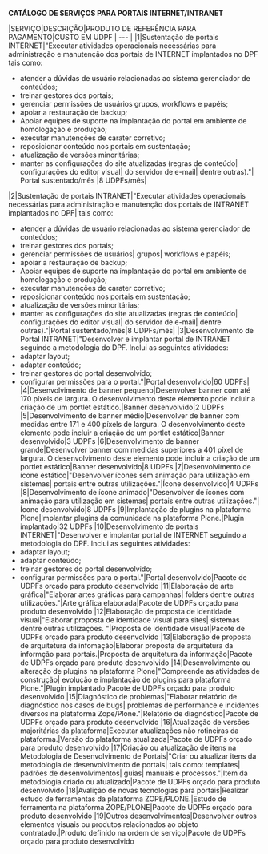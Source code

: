 **CATÁLOGO DE SERVIÇOS PARA PORTAIS INTERNET/INTRANET**

|SERVIÇO|DESCRIÇÃO|PRODUTO DE REFERÊNCIA PARA PAGAMENTO|CUSTO EM UDPF
| --- |
|1|Sustentação de portais INTERNET|"Executar atividades operacionais necessárias para administração e manutenção dos portais de INTERNET implantados no DPF tais como: 
- atender a dúvidas de usuário relacionadas ao sistema gerenciador de conteúdos; 
- treinar gestores dos portais; 
- gerenciar permissões de usuários grupos, workflows e papéis;  
- apoiar a restauração de backup;
- Apoiar equipes de suporte na implantação do portal em ambiente de homologação e produção;
- executar manutenções de carater corretivo;
- reposicionar conteúdo nos portais em sustentação;
- atualização de versões minoritárias;
- manter as configurações do site atualizadas (regras de conteúdo| configurações do editor visual| do servidor de e-mail| dentre outras)."| Portal sustentado/mês |8 UDPFs/mês|

|2|Sustentação de portais INTRANET|"Executar atividades operacionais necessárias para administração e manutenção dos portais de INTRANET implantados no DPF| tais como:
- atender a dúvidas de usuário relacionadas ao sistema gerenciador de conteúdos;
- treinar gestores dos portais;
- gerenciar permissões de usuários| grupos| workflows e papéis;
- apoiar a restauração de backup;
- Apoiar equipes de suporte na implantação do portal em ambiente de homologação e produção;
- executar manutenções de carater corretivo;
- reposicionar conteúdo nos portais em sustentação;
- atualização de versões minoritárias;
- manter as configurações do site atualizadas (regras de conteúdo| configurações do editor visual| do servidor de e-mail| dentre outras)."|Portal sustentado/mês|8 UDPFs/mês|
|3|Desenvolvimento de Portal INTRANET|"Desenvolver e implantar portal de INTRANET seguindo a metodologia do DPF. Inclui as seguintes atividades:
- adaptar layout;
- adaptar conteúdo;
- treinar gestores do portal desenvolvido;
- configurar permissões para o portal."|Portal desenvolvido|60 UDPFs|
|4|Desenvolvimento de banner pequeno|Desenvolver banner com até 170 píxels de largura. O desenvolvimento deste elemento pode incluir a criação de um portlet estático.|Banner desenvolvido|2 UDPFs
|5|Desenvolvimento de banner médio|Desenvolver de banner com medidas entre 171 e  400 píxels de largura. O desenvolvimento deste elemento pode incluir a criação de um portlet estático|Banner desenvolvido|3 UDPFs
|6|Desenvolvimento de banner grande|Desenvolver banner com medidas superiores a 401 píxel de largura. O desenvolvimento deste elemento pode incluir a criação de um portlet estático|Banner desenvolvido|8 UDPFs
|7|Desenvolvimento de ícone estático|"Desenvolver ícones sem animação para utilização em sistemas| portais  entre outras utilizações."|Ícone desenvolvido|4 UDPFs
|8|Desenvolvimento de ícone animado|"Desenvolver de ícones com animação para utilização em sistemas| portais entre outras utilizações."|Ícone desenvolvido|8 UDPFs
|9|Implantação de plugins na plataforma Plone|Implantar plugins da comunidade na plataforma Plone.|Plugin implantado|32 UDPFs
|10|Desenvolvimento de portais INTERNET|"Desenvolver e implantar portal de INTERNET seguindo a metodologia do DPF. Inclui as seguintes atividades:
- adaptar layout;
- adaptar conteúdo;
- treinar gestores do portal desenvolvido;
- configurar permissões para o portal."|Portal desenvolvido|Pacote de UDPFs orçado para produto desenvolvido 
|11|Elaboração de arte gráfica|"Elaborar artes gráficas para campanhas| folders dentre outras utilizações."|Arte gráfica elaborada|Pacote de UDPFs orçado para produto desenvolvido 
|12|Elaboração de proposta de identidade visual|"Elaborar proposta de identidade visual para sites| sistemas dentre outras utilizações. "|Proposta de identidade visual|Pacote de UDPFs orçado para produto desenvolvido 
|13|Elaboração de proposta de arquitetura da infomação|Elaborar proposta de arquitetura da informção para portais.|Proposta de arquitetura da informação|Pacote de UDPFs orçado para produto desenvolvido 
|14|Desenvolvimento ou alteração de  plugins na plataforma Plone|"Compreende as atividades de construção| evolução e implantação de plugins para plataforma Plone."|Plugin implantado|Pacote de UDPFs orçado para produto desenvolvido 
|15|Diagnóstico de problemas|"Elaborar relatório de diagnóstico nos casos de bugs| problemas de performance e incidentes diversos na plataforma Zope/Plone."|Relatório de diagnóstico|Pacote de UDPFs orçado para produto desenvolvido 
|16|Atualização de versões majoritárias da plataforma|Executar atualizações não rotineiras da plataforma.|Versão do plataforma atualizada|Pacote de UDPFs orçado para produto desenvolvido 
|17|Criação ou atualização de itens na Metodologia de  Desenvolvimento de Portais|"Criar ou atualizar itens da metodologia de desenvolvimento de portais| tais como: templates| padrões de desenvolvimentos| guias| manuais e processos."|Item da metodologia criado ou atualizado|Pacote de UDPFs orçado para produto desenvolvido 
|18|Avalição de novas tecnologias para portais|Realizar estudo de ferramentas da plataforma ZOPE/PLONE.|Estudo de ferramenta na plataforma ZOPE/PLONE|Pacote de UDPFs orçado para produto desenvolvido 
|19|Outros desenvolvimentos|Desenvolver outros elementos visuais ou produtos relacionados ao objeto contratado.|Produto definido na ordem de serviço|Pacote de UDPFs orçado para produto desenvolvido 
